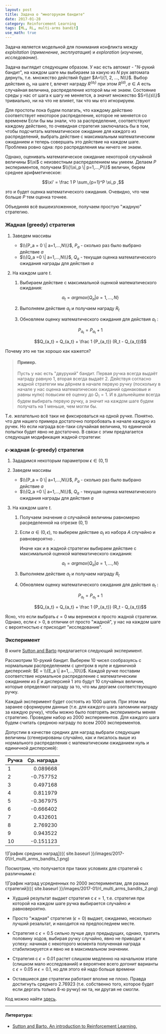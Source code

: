 ```yaml
---
layout: post
title: Задача о "многоруком бандите"
date: 2017-01-28
category: Reinforcement Learning
tags: [ML, RL, multi-arms bandit]
use_math: true
---
```


Задача является модельной для понимания конфликта между *exploitation* (*применение*, *эксплуатация*) и 
*exploration* (*изучение*, *исследование*).

<!--more-->

Задача выглядит следующим образом. У нас есть автомат - "$N$-рукий бандит", на каждом шаге мы выбираем за какую из 
$N$ рук автомата дернуть, т.е. множество действий будет $A=\\{1, 2, ..., N\\}$. Выбор действия $a_t$, на шаге $t$, 
влечет награду  $R^{(a_t)}$ при этом $R^{(a)}, a \in A$ есть случайная величина, распределение которой мы не 
знаем. Состояние среды у нас от шага к шагу не меняется, а значит множество $S=\\{s\\}$ тривиально, ни на что не 
влияет, так что мы его игнорируем.

Для простоты пока будем полагать, что каждому действию соответствует некоторое распределение, которое не меняется со временем
Если бы мы знали, что за распределение, соответствуют каждому действию, то очевидная стратегия заключалась бы в том, чтобы 
подсчитать математическое ожидание для каждого из распределений, выбрать действие с максимальным математическим ожиданием и
теперь совершать это действие на каждом шаге. Проблема ровно одна: про распределения мы ничего не знаем. 

Однако, оценивать математическое ожидание некоторой случайной величины $\\xi$ c неизвестным распределением мы умеем. 
Делаем $P$ экспериментов, получаем $\\{\\xi_p \| p=1,...,P\\}$ величин, берем среднее арифметическое:

$$\xi' = \frac 1 P \sum_{p=1}^P \xi_p ,$$

это и будет оценка математического ожидания. Очевидно, что чем больше $P$ тем оценка точнее.

Объединяя всё вышеизложенное, получаем простую "жадную" стратегию.

<div class="algo" markdown="1">

### Жадная (greedy) стратегия

1. Заведем массивы 

    + $\\{P_a = 0 \| a=1,...,N\\}$, $P_a$ - сколько раз было выбрано действие $a$
    + $\\{Q_a =0 \| a=1,...,N\\}$, $Q_a$ - текущая оценка математического ожидания награды для действия $a$

2. На каждом шаге $t$.

    1. Выбираем действие с максимальной оценкой математического ожидания:

        $$a_t = argmax\{Q_a | a=1,...,N\}$$ 

    2. Выполняем действие $a_t$ и получаем награду $R_t$

    3. Обновляем оценку математического ожидания для действия $a_t$ :

        $$P_{a_t} = P_{a_t} + 1$$

        $$Q_{a_t} = Q_{a_t} + \frac 1 {P_{a_t}} (R_t - Q_{a_t})$$

</div>

Почему это не так хорошо как кажется?

> #### Пример.
> 
> Пусть у нас есть "двурукий" бандит. Первая ручка всегда выдаёт награду равную 1, вторая всегда выдаёт 2. Действуя согласно жадной 
> стратегии мы дёрнем в начале первую ручку (поскольку в начале у нас оценка математических ожиданий одинаковые и равны нулю) повысим 
> её оценку до $Q_1 = 1$. И в дальнейшем всегда будем выбирать первую ручку, а значит на каждом шаге будем получать на 1 меньше, 
> чем могли бы. 

Т.е. желательно всё таки не фиксироваться на одной ручке. Понятно. что для нашего примера достаточно попробовать в начале каждую
из ручек. Но если награда все-таки случайная величина, то единичной попытки будет явно не достаточно. В связи с этим предлагается
следующая модификация жадной стратегии:

<div class="algo" markdown="1">

### $\epsilon$-жадная ($\epsilon$-greedy) стратегия

1. Зададимся некоторым параметром $\epsilon \in (0, 1)$

2. Заведем массивы 

    + $\\{P_a = 0 \| a=1,...,N\\}$, $P_a$ - сколько раз было выбрано действие $a$
    + $\\{Q_a =0 \| a=1,...,N\\}$, $Q_a$ - текущая оценка математического ожидания награды для действия $a$

3. На каждом шаге $t$.

    1. Получаем значение $\alpha$ случайной величины равномерно расределенной на отрезке $(0,1)$

    2. Если $\alpha \in (0, \epsilon)$, то выберем действие $a_t$ из набора $A$ случайно и равновероятно .

       Иначе как и в жадной стратегии выбираем действие с максимальной оценкой математического ожидания:

        $$a_t = argmax\{Q_a | a=1,...,N\}$$ 

    3. Выполняем действие $a_t$ и получаем награду $R_t$

    4. Обновляем оценку математического ожидания для действия $a_t$ :

        $$P_{a_t} = P_{a_t} + 1$$

        $$Q_{a_t} = Q_{a_t} + \frac 1 {P_{a_t}} (R_t - Q_{a_t})$$

</div>

Ясно, что если выбрать $\epsilon = 0$ мы вернемся к просто жадной стратегии. Однако, если $\epsilon > 0$, в отличии от просто "жадной", 
у нас на каждом шаге с вероятностью $\epsilon$ присходит "исследование". 

### Эксперимент

В книге [Sutton and Barto](http://webdocs.cs.ualberta.ca/~sutton/book/the-book.html) предлагается следующий эксперимент. 

Рассмотрим 10-рукий бандит. Выберем 10 чисел сообразуясь с нормальным распределением с центром в нуле и единичной 
дисперсией: $E = \\{E_a \| a=1,...,10\\}$. Каждой ручке поставим соответствие нормальное распределение с математическим 
ожиданием из $E$ и дисперсией $1$ это будут 10 случайных величин, которые определяют награду за то, что мы дергаем 
соответствующую ручку.

Каждый эксперимент будет состоять из 1000 шагов. При этом мы заранее сформируем данные (т.е. для каждого шага запомним награду за
каждую ручку), чтобы можно было повторять эксперименты меняя стратегию. Проведем набор из 2000 эксперементов. Для каждого шага будем 
считать среднюю награду по всем 2000 эксперементов.

Допустим в качестве средних для наград выбрали следующие величины (сгенерированы случайно, как и писалось выше из нормального 
распределения с математическим ожиданием нуль и единичной дисперсией):

| Ручка | Ср. награда |
|-------|------------:|
|   1   |  0.089668   |
|   2   | -0.757752   |
|   3   |  0.497168   |
|   4   |  0.811979   |
|   5   | -0.367975   |
|   6   | -0.666402   |
|   7   |  0.432601   |
|   8   |  2.769230   |
|   9   |  0.943522   |
|  10   | -0.151123   |

![График средних наград]({{ site.baseurl }}/images/2017-01/rl_multi_arms_bandits_1.png)

Посмотрим, что получается при таких условиях для стратегий с различными $\epsilon$:

![График наград усредненных по 2000 экспериментам, для разных стратегий]({{ site.baseurl }}/images/2017-01/rl_multi_arms_bandits_2.png)

+ Худший результат выдает стратегия с $\epsilon = 1$, т.е. стратегия при которой на каждом шаге ручка выбирается случайно и равновероятно.

+ Просто "жадная" стратегия \($\epsilon = 0$\) выдает, ожидаемо, несколько лучший резальтат, и находится на предпоследнем месте.

+ Стратегия с $\epsilon = 0.5$ сильно лучше двух предыдущих, однако, тратить половину ходов, выбирая ручку случайно, явно не приводит к успеху:
начиная с некоторого момента полученная награда стабилизируется и явно не в максимальном значении.

+ Стратегия с $\epsilon = 0.01$ растет слишком медленно на начальном этапе (слишком мало исследований) и вероятнее всего догонит варианты с
$\epsilon = 0.05$ и $\epsilon = 0.1$, но для этого ей надо больше времени

+ Оставшиеся две стратегии работают вполне не плохо. Правда достигнуть среднего $2.76923$ (т.е. собственно того, которое будет если дергать только 8-ю ручку)
ни та, ни другая не смогли.

Код можно найти [здесь](https://github.com/vbystricky/vbystricky_tests/tree/master/multi_arms_bandits). 

---

#### Литература:

+ [Sutton and Barto. An introduction to Reinforcement Learning.](http://webdocs.cs.ualberta.ca/~sutton/book/the-book.html)

